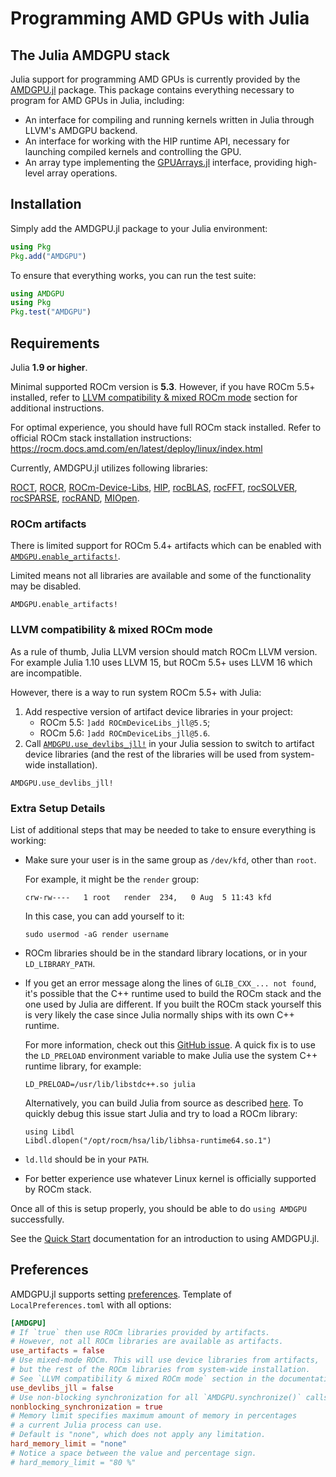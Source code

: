 # Programming AMD GPUs with Julia

## The Julia AMDGPU stack

Julia support for programming AMD GPUs is currently provided by the
[AMDGPU.jl](https://github.com/JuliaGPU/AMDGPU.jl) package.
This package contains everything necessary to program for AMD GPUs in Julia, including:

* An interface for compiling and running kernels written in Julia through LLVM's AMDGPU backend.
* An interface for working with the HIP runtime API,
    necessary for launching compiled kernels and controlling the GPU.
* An array type implementing the [GPUArrays.jl](https://github.com/JuliaGPU/GPUArrays.jl)
    interface, providing high-level array operations.

## Installation

Simply add the AMDGPU.jl package to your Julia environment:

```julia
using Pkg
Pkg.add("AMDGPU")
```

To ensure that everything works, you can run the test suite:

```julia
using AMDGPU
using Pkg
Pkg.test("AMDGPU")
```

## Requirements

Julia **1.9 or higher**.

Minimal supported ROCm version is **5.3**.
However, if you have ROCm 5.5+ installed, refer to
[LLVM compatibility & mixed ROCm mode](@ref) section for additional instructions.

For optimal experience, you should have full ROCm stack installed.
Refer to official ROCm stack installation instructions: <https://rocm.docs.amd.com/en/latest/deploy/linux/index.html>

Currently, AMDGPU.jl utilizes following libraries:

[ROCT](https://github.com/RadeonOpenCompute/ROCT-Thunk-Interface),
[ROCR](https://github.com/RadeonOpenCompute/ROCR-Runtime),
[ROCm-Device-Libs](https://github.com/RadeonOpenCompute/ROCm-Device-Libs),
[HIP](https://github.com/ROCm-Developer-Tools/HIP),
[rocBLAS](https://github.com/ROCmSoftwarePlatform/rocBLAS),
[rocFFT](https://github.com/ROCmSoftwarePlatform/rocFFT),
[rocSOLVER](https://github.com/ROCmSoftwarePlatform/rocSOLVER),
[rocSPARSE](https://github.com/ROCmSoftwarePlatform/rocSPARSE),
[rocRAND](https://github.com/ROCmSoftwarePlatform/rocRAND),
[MIOpen](https://github.com/ROCmSoftwarePlatform/MIOpen).

### ROCm artifacts

There is limited support for ROCm 5.4+ artifacts which can be enabled with
[`AMDGPU.enable_artifacts!`](@ref).

Limited means not all libraries are available and some of the functionality
may be disabled.

```@docs
AMDGPU.enable_artifacts!
```

### LLVM compatibility & mixed ROCm mode

As a rule of thumb, Julia LLVM version should match ROCm LLVM version.
For example Julia 1.10 uses LLVM 15, but ROCm 5.5+ uses LLVM 16 which are incompatible.

However, there is a way to run system ROCm 5.5+ with Julia:

1. Add respective version of artifact device libraries in your project:
    - ROCm 5.5: `]add ROCmDeviceLibs_jll@5.5`;
    - ROCm 5.6: `]add ROCmDeviceLibs_jll@5.6`.
2. Call [`AMDGPU.use_devlibs_jll!`](@ref) in your Julia session to switch
    to artifact device libraries (and the rest of the libraries
    will be used from system-wide installation).

```@docs
AMDGPU.use_devlibs_jll!
```

### Extra Setup Details

List of additional steps that may be needed to take to ensure everything is working:

- Make sure your user is in the same group as `/dev/kfd`, other than `root`.

    For example, it might be the `render` group:

    ```
    crw-rw----   1 root   render  234,   0 Aug  5 11:43 kfd
    ```

    In this case, you can add yourself to it:

    ```
    sudo usermod -aG render username
    ```

- ROCm libraries should be in the standard library locations, or in your `LD_LIBRARY_PATH`.

- If you get an error message along the lines of `GLIB_CXX_... not found`,
    it's possible that the C++ runtime used to build the ROCm stack
    and the one used by Julia are different.
    If you built the ROCm stack yourself this is very likely the case
    since Julia normally ships with its own C++ runtime.

    For more information, check out this [GitHub issue](https://github.com/JuliaLang/julia/issues/34276).
    A quick fix is to use the `LD_PRELOAD` environment variable to make Julia use the system C++ runtime library, for example:

    ```
    LD_PRELOAD=/usr/lib/libstdc++.so julia
    ```

    Alternatively, you can build Julia from source as described
    [here](https://github.com/JuliaLang/julia/blob/master/doc/build/build.md).
    To quickly debug this issue start Julia and try to load a ROCm library:

    ```
    using Libdl
    Libdl.dlopen("/opt/rocm/hsa/lib/libhsa-runtime64.so.1")
    ```

- `ld.lld` should be in your `PATH`.

- For better experience use whatever Linux kernel
    is officially supported by ROCm stack.


Once all of this is setup properly, you should be able to do `using AMDGPU`
successfully.

See the [Quick Start](@ref) documentation for an introduction to using AMDGPU.jl.

## Preferences

AMDGPU.jl supports setting
[preferences](https://github.com/JuliaPackaging/Preferences.jl).
Template of `LocalPreferences.toml` with all options:

```toml
[AMDGPU]
# If `true` then use ROCm libraries provided by artifacts.
# However, not all ROCm libraries are available as artifacts.
use_artifacts = false
# Use mixed-mode ROCm. This will use device libraries from artifacts,
# but the rest of the ROCm libraries from system-wide installation.
# See `LLVM compatibility & mixed ROCm mode` section in the documentation.
use_devlibs_jll = false
# Use non-blocking synchronization for all `AMDGPU.synchronize()` calls.
nonblocking_synchronization = true
# Memory limit specifies maximum amount of memory in percentages
# a current Julia process can use.
# Default is "none", which does not apply any limitation.
hard_memory_limit = "none"
# Notice a space between the value and percentage sign.
# hard_memory_limit = "80 %"
```
